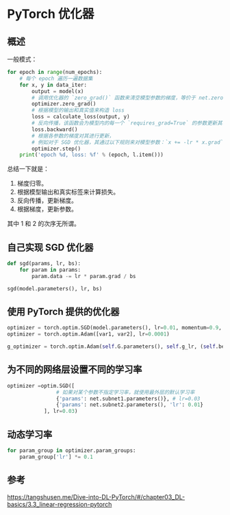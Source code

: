 # PyTorch 优化器
## 概述

一般模式：
```python
for epoch in range(num_epochs):
    # 每个 epoch 遍历一遍数据集
    for x, y in data_iter:
        output = model(x)
        # 调用优化器的 `zero_grad()` 函数来清空模型参数的梯度，等价于 net.zero_grad()
        optimizer.zero_grad() 
        # 根据模型的输出和真实值来构造 loss
        loss = calculate_loss(output, y)
        # 反向传播，该函数会为模型内的每一个 `requires_grad=True` 的参数更新其梯度：`x.grad += dloss / dx`
        loss.backward()
        # 根据各参数的梯度对其进行更新，
        # 例如对于 SGD 优化器，其通过以下规则来对模型参数：`x += -lr * x.grad`
        optimizer.step()
    print('epoch %d, loss: %f' % (epoch, l.item()))
```

总结一下就是：
1. 梯度归零。
2. 根据模型输出和真实标签来计算损失。
3. 反向传播，更新梯度。
4. 根据梯度，更新参数。

其中 1 和 2 的次序无所谓。

## 自己实现 SGD 优化器
```python
def sgd(params, lr, bs):
    for param in params:
        param.data -= lr * param.grad / bs

sgd(model.parameters(), lr, bs)
```

## 使用 PyTorch 提供的优化器
```python
optimizer = torch.optim.SGD(model.parameters(), lr=0.01, momentum=0.9, weight_decay=λ)
optimizer = torch.optim.Adam([var1, var2], lr=0.0001)

g_optimizer = torch.optim.Adam(self.G.parameters(), self.g_lr, (self.beta1, self.beta2))
```

## 为不同的网络层设置不同的学习率
```python
optimizer =optim.SGD([
                # 如果对某个参数不指定学习率，就使用最外层的默认学习率
                {'params': net.subnet1.parameters()}, # lr=0.03
                {'params': net.subnet2.parameters(), 'lr': 0.01}
            ], lr=0.03)
```

## 动态学习率
```python
for param_group in optimizer.param_groups:
    param_group['lr'] *= 0.1
```


## 参考
https://tangshusen.me/Dive-into-DL-PyTorch/#/chapter03_DL-basics/3.3_linear-regression-pytorch